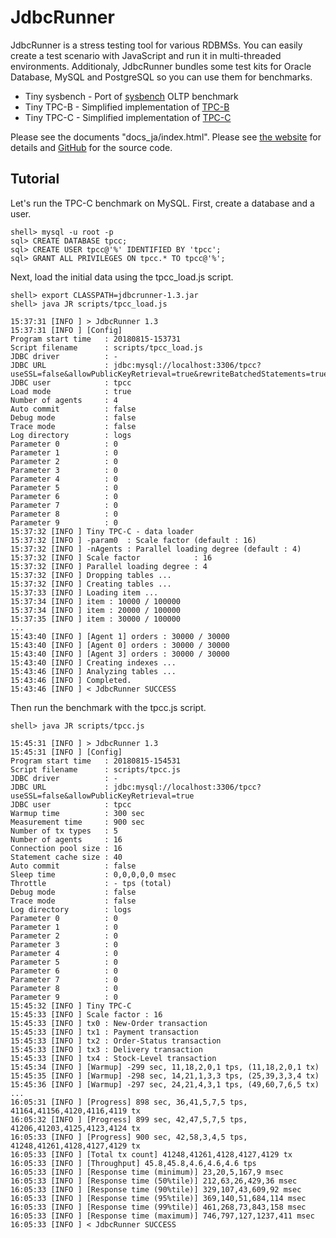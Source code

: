 # JdbcRunner

JdbcRunner is a stress testing tool for various RDBMSs.
You can easily create a test scenario with JavaScript and run it in multi-threaded environments.
Additionaly, JdbcRunner bundles some test kits for Oracle Database, MySQL and PostgreSQL so you can use them for benchmarks.

- Tiny sysbench - Port of [sysbench](https://github.com/akopytov/sysbench) OLTP benchmark
- Tiny TPC-B - Simplified implementation of [TPC-B](http://www.tpc.org/tpcb/default.asp)
- Tiny TPC-C - Simplified implementation of [TPC-C](http://www.tpc.org/tpcc/default.asp)

Please see the documents "docs_ja/index.html".
Please see [the website](https://dbstudy.info/jdbcrunner/) for details and [GitHub](https://github.com/sh2/jdbcrunner) for the source code.

## Tutorial

Let's run the TPC-C benchmark on MySQL.
First, create a database and a user.

    shell> mysql -u root -p
    sql> CREATE DATABASE tpcc;
    sql> CREATE USER tpcc@'%' IDENTIFIED BY 'tpcc';
    sql> GRANT ALL PRIVILEGES ON tpcc.* TO tpcc@'%';

Next, load the initial data using the tpcc_load.js script.

    shell> export CLASSPATH=jdbcrunner-1.3.jar
    shell> java JR scripts/tpcc_load.js

    15:37:31 [INFO ] > JdbcRunner 1.3
    15:37:31 [INFO ] [Config]
    Program start time   : 20180815-153731
    Script filename      : scripts/tpcc_load.js
    JDBC driver          : -
    JDBC URL             : jdbc:mysql://localhost:3306/tpcc?useSSL=false&allowPublicKeyRetrieval=true&rewriteBatchedStatements=true
    JDBC user            : tpcc
    Load mode            : true
    Number of agents     : 4
    Auto commit          : false
    Debug mode           : false
    Trace mode           : false
    Log directory        : logs
    Parameter 0          : 0
    Parameter 1          : 0
    Parameter 2          : 0
    Parameter 3          : 0
    Parameter 4          : 0
    Parameter 5          : 0
    Parameter 6          : 0
    Parameter 7          : 0
    Parameter 8          : 0
    Parameter 9          : 0
    15:37:32 [INFO ] Tiny TPC-C - data loader
    15:37:32 [INFO ] -param0  : Scale factor (default : 16)
    15:37:32 [INFO ] -nAgents : Parallel loading degree (default : 4)
    15:37:32 [INFO ] Scale factor            : 16
    15:37:32 [INFO ] Parallel loading degree : 4
    15:37:32 [INFO ] Dropping tables ...
    15:37:32 [INFO ] Creating tables ...
    15:37:33 [INFO ] Loading item ...
    15:37:34 [INFO ] item : 10000 / 100000
    15:37:34 [INFO ] item : 20000 / 100000
    15:37:35 [INFO ] item : 30000 / 100000
    ...
    15:43:40 [INFO ] [Agent 1] orders : 30000 / 30000
    15:43:40 [INFO ] [Agent 0] orders : 30000 / 30000
    15:43:40 [INFO ] [Agent 3] orders : 30000 / 30000
    15:43:40 [INFO ] Creating indexes ...
    15:43:46 [INFO ] Analyzing tables ...
    15:43:46 [INFO ] Completed.
    15:43:46 [INFO ] < JdbcRunner SUCCESS

Then run the benchmark with the tpcc.js script.

    shell> java JR scripts/tpcc.js

    15:45:31 [INFO ] > JdbcRunner 1.3
    15:45:31 [INFO ] [Config]
    Program start time   : 20180815-154531
    Script filename      : scripts/tpcc.js
    JDBC driver          : -
    JDBC URL             : jdbc:mysql://localhost:3306/tpcc?useSSL=false&allowPublicKeyRetrieval=true
    JDBC user            : tpcc
    Warmup time          : 300 sec
    Measurement time     : 900 sec
    Number of tx types   : 5
    Number of agents     : 16
    Connection pool size : 16
    Statement cache size : 40
    Auto commit          : false
    Sleep time           : 0,0,0,0,0 msec
    Throttle             : - tps (total)
    Debug mode           : false
    Trace mode           : false
    Log directory        : logs
    Parameter 0          : 0
    Parameter 1          : 0
    Parameter 2          : 0
    Parameter 3          : 0
    Parameter 4          : 0
    Parameter 5          : 0
    Parameter 6          : 0
    Parameter 7          : 0
    Parameter 8          : 0
    Parameter 9          : 0
    15:45:32 [INFO ] Tiny TPC-C
    15:45:33 [INFO ] Scale factor : 16
    15:45:33 [INFO ] tx0 : New-Order transaction
    15:45:33 [INFO ] tx1 : Payment transaction
    15:45:33 [INFO ] tx2 : Order-Status transaction
    15:45:33 [INFO ] tx3 : Delivery transaction
    15:45:33 [INFO ] tx4 : Stock-Level transaction
    15:45:34 [INFO ] [Warmup] -299 sec, 11,18,2,0,1 tps, (11,18,2,0,1 tx)
    15:45:35 [INFO ] [Warmup] -298 sec, 14,21,1,3,3 tps, (25,39,3,3,4 tx)
    15:45:36 [INFO ] [Warmup] -297 sec, 24,21,4,3,1 tps, (49,60,7,6,5 tx)
    ...
    16:05:31 [INFO ] [Progress] 898 sec, 36,41,5,7,5 tps, 41164,41156,4120,4116,4119 tx
    16:05:32 [INFO ] [Progress] 899 sec, 42,47,5,7,5 tps, 41206,41203,4125,4123,4124 tx
    16:05:33 [INFO ] [Progress] 900 sec, 42,58,3,4,5 tps, 41248,41261,4128,4127,4129 tx
    16:05:33 [INFO ] [Total tx count] 41248,41261,4128,4127,4129 tx
    16:05:33 [INFO ] [Throughput] 45.8,45.8,4.6,4.6,4.6 tps
    16:05:33 [INFO ] [Response time (minimum)] 23,20,5,167,9 msec
    16:05:33 [INFO ] [Response time (50%tile)] 212,63,26,429,36 msec
    16:05:33 [INFO ] [Response time (90%tile)] 329,107,43,609,92 msec
    16:05:33 [INFO ] [Response time (95%tile)] 369,140,51,684,114 msec
    16:05:33 [INFO ] [Response time (99%tile)] 461,268,73,843,158 msec
    16:05:33 [INFO ] [Response time (maximum)] 746,797,127,1237,411 msec
    16:05:33 [INFO ] < JdbcRunner SUCCESS
